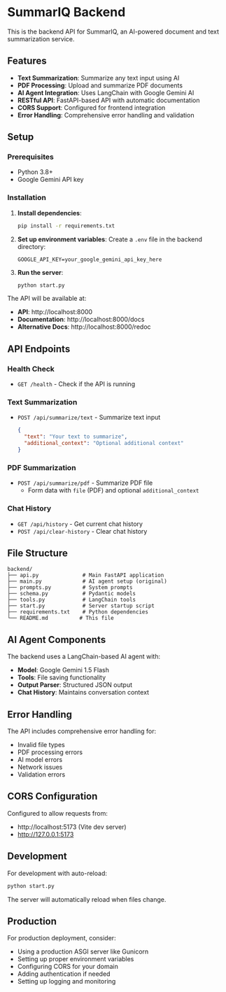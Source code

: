 # SummarIQ Backend

This is the backend API for SummarIQ, an AI-powered document and text summarization service.

## Features

- **Text Summarization**: Summarize any text input using AI
- **PDF Processing**: Upload and summarize PDF documents
- **AI Agent Integration**: Uses LangChain with Google Gemini AI
- **RESTful API**: FastAPI-based API with automatic documentation
- **CORS Support**: Configured for frontend integration
- **Error Handling**: Comprehensive error handling and validation

## Setup

### Prerequisites

- Python 3.8+
- Google Gemini API key

### Installation

1. **Install dependencies**:
   ```bash
   pip install -r requirements.txt
   ```

2. **Set up environment variables**:
   Create a `.env` file in the backend directory:
   ```
   GOOGLE_API_KEY=your_google_gemini_api_key_here
   ```

3. **Run the server**:
   ```bash
   python start.py
   ```

The API will be available at:
- **API**: http://localhost:8000
- **Documentation**: http://localhost:8000/docs
- **Alternative Docs**: http://localhost:8000/redoc

## API Endpoints

### Health Check
- `GET /health` - Check if the API is running

### Text Summarization
- `POST /api/summarize/text` - Summarize text input
  ```json
  {
    "text": "Your text to summarize",
    "additional_context": "Optional additional context"
  }
  ```

### PDF Summarization
- `POST /api/summarize/pdf` - Summarize PDF file
  - Form data with `file` (PDF) and optional `additional_context`

### Chat History
- `GET /api/history` - Get current chat history
- `POST /api/clear-history` - Clear chat history

## File Structure

```
backend/
├── api.py              # Main FastAPI application
├── main.py             # AI agent setup (original)
├── prompts.py          # System prompts
├── schema.py           # Pydantic models
├── tools.py            # LangChain tools
├── start.py            # Server startup script
├── requirements.txt    # Python dependencies
└── README.md          # This file
```

## AI Agent Components

The backend uses a LangChain-based AI agent with:

- **Model**: Google Gemini 1.5 Flash
- **Tools**: File saving functionality
- **Output Parser**: Structured JSON output
- **Chat History**: Maintains conversation context

## Error Handling

The API includes comprehensive error handling for:
- Invalid file types
- PDF processing errors
- AI model errors
- Network issues
- Validation errors

## CORS Configuration

Configured to allow requests from:
- http://localhost:5173 (Vite dev server)
- http://127.0.0.1:5173

## Development

For development with auto-reload:
```bash
python start.py
```

The server will automatically reload when files change.

## Production

For production deployment, consider:
- Using a production ASGI server like Gunicorn
- Setting up proper environment variables
- Configuring CORS for your domain
- Adding authentication if needed
- Setting up logging and monitoring 